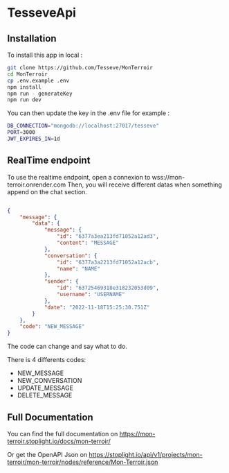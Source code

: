 # TesseveApi

## Installation

To install this app in local :
```bash
git clone https://github.com/Tesseve/MonTerroir
cd MonTerroir
cp .env.example .env
npm install
npm run - generateKey
npm run dev
```

You can then update the key in the .env file for example : 

```bash
DB_CONNECTION="mongodb://localhost:27017/tesseve"
PORT=3000
JWT_EXPIRES_IN=1d
```

## RealTime endpoint

To use the realtime endpoint, open a connexion to wss://mon-terroir.onrender.com
Then, you will receive different datas when something append on the chat section. 

```json

{
    "message": {
        "data": {
            "message": {
                "id": "6377a3ea213fd71052a12ad3",
                "content": "MESSAGE"
            },
            "conversation": {
                "id": "6377a3a2213fd71052a12acb",
                "name": "NAME"
            },
            "sender": {
                "id": "63725469318e318232053d09",
                "username": "USERNAME"
            },
            "date": "2022-11-18T15:25:30.751Z"
        }
    },
    "code": "NEW_MESSAGE"
}

```

The code can change and say what to do.

There is 4 differents codes:
- NEW_MESSAGE
- NEW_CONVERSATION
- UPDATE_MESSAGE
- DELETE_MESSAGE

## Full Documentation

You can find the full documentation on https://mon-terroir.stoplight.io/docs/mon-terroir/

Or get the OpenAPI Json on https://stoplight.io/api/v1/projects/mon-terroir/mon-terroir/nodes/reference/Mon-Terroir.json
